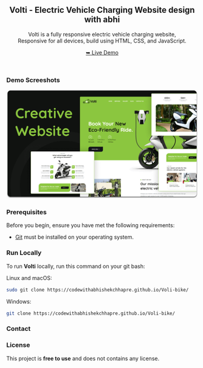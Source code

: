 <div align="center">
  
  

  <br />
  <br />

  <h2 align="center">Volti - Electric Vehicle Charging Website design with abhi</h2>

  Volti is a fully responsive electric vehicle charging website, <br />Responsive for all devices, build using HTML, CSS, and JavaScript.

  <a href="https://codewithabhishekchhapre.github.io/Voli-bike/" strong>➥ Live Demo</strong></a>

</div>

<br />

### Demo Screeshots

![Volti Desktop Demo](./readme-images/desktop.png "Desktop Demo")

### Prerequisites

Before you begin, ensure you have met the following requirements:

* [Git](https://git-scm.com/downloads "Download Git") must be installed on your operating system.

### Run Locally

To run **Volti** locally, run this command on your git bash:

Linux and macOS:

```bash
sudo git clone https://codewithabhishekchhapre.github.io/Voli-bike/
```

Windows:

```bash
git clone https://codewithabhishekchhapre.github.io/Voli-bike/
```

### Contact



### License

This project is **free to use** and does not contains any license.
